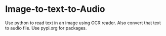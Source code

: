 # Image-to-text-to-Audio
Use python to read text in an image using OCR reader. Also convert that text to audio file. Use pypi.org for packages. 
